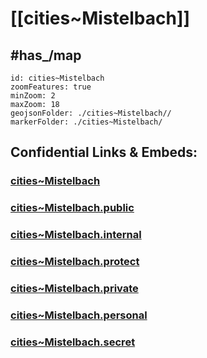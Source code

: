 # [[cities~Mistelbach]] 



## #has_/map  



```leaflet
id: cities~Mistelbach
zoomFeatures: true 
minZoom: 2 
maxZoom: 18
geojsonFolder: ./cities~Mistelbach//
markerFolder: ./cities~Mistelbach/
```


## Confidential Links & Embeds: 

### [cities~Mistelbach](/_Standards/Earth/Continent/Europe/Europe~Central/Austria/Austrias_States/Niederösterreich/counties~NÖ/Mistelbach/cities~Mistelbach.md) 

### [cities~Mistelbach.public](/_public/Earth/Continent/Europe/Europe~Central/Austria/Austrias_States/Niederösterreich/counties~NÖ/Mistelbach/cities~Mistelbach.public.md) 

### [cities~Mistelbach.internal](/_internal/Earth/Continent/Europe/Europe~Central/Austria/Austrias_States/Niederösterreich/counties~NÖ/Mistelbach/cities~Mistelbach.internal.md) 

### [cities~Mistelbach.protect](/_protect/Earth/Continent/Europe/Europe~Central/Austria/Austrias_States/Niederösterreich/counties~NÖ/Mistelbach/cities~Mistelbach.protect.md) 

### [cities~Mistelbach.private](/_private/Earth/Continent/Europe/Europe~Central/Austria/Austrias_States/Niederösterreich/counties~NÖ/Mistelbach/cities~Mistelbach.private.md) 

### [cities~Mistelbach.personal](/_personal/Earth/Continent/Europe/Europe~Central/Austria/Austrias_States/Niederösterreich/counties~NÖ/Mistelbach/cities~Mistelbach.personal.md) 

### [cities~Mistelbach.secret](/_secret/Earth/Continent/Europe/Europe~Central/Austria/Austrias_States/Niederösterreich/counties~NÖ/Mistelbach/cities~Mistelbach.secret.md)

